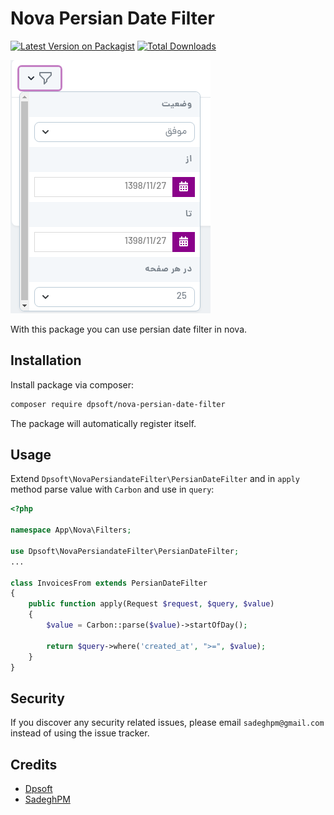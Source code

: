# Nova Persian Date Filter

[![Latest Version on Packagist](https://img.shields.io/packagist/v/dpsoft/nova-persian-date-filter.svg?style=flat-square)](https://packagist.org/packages/dpsoft/nova-persian-date-filter)
[![Total Downloads](https://img.shields.io/packagist/dt/dpsoft/nova-persian-date-filter.svg?style=flat-square)](https://packagist.org/packages/dpsoft/nova-persian-date-filter)

![screenshot 1](https://raw.githubusercontent.com/dpsoft-official/nova-persian-date-filter/master/docs/persian-date-filter.png)

With this package you can use persian date filter in nova.

## Installation

Install package via composer:

```bash
composer require dpsoft/nova-persian-date-filter
```

The package will automatically register itself.

## Usage
Extend `Dpsoft\NovaPersiandateFilter\PersianDateFilter` and in `apply` method parse value with `Carbon` and use in `query`:
```php
<?php

namespace App\Nova\Filters;

use Dpsoft\NovaPersiandateFilter\PersianDateFilter;
...

class InvoicesFrom extends PersianDateFilter
{
    public function apply(Request $request, $query, $value)
    {
        $value = Carbon::parse($value)->startOfDay();

        return $query->where('created_at', ">=", $value);
    }
}
```

## Security

If you discover any security related issues, please email `sadeghpm@gmail.com` instead of using the issue tracker.

## Credits

- [Dpsoft](https://github.com/dpsoft-official)
- [SadeghPM](https://github.com/sadeghpm)
